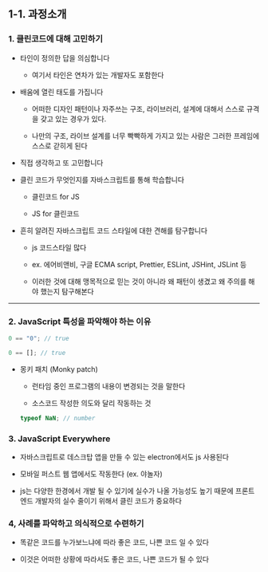 ## 1-1. 과정소개

### 1. 클린코드에 대해 고민하기

- 타인이 정의한 답을 의심합니다

  - 여기서 타인은 연차가 있는 개발자도 포함한다

- 배움에 열린 태도를 가집니다

  - 어떠한 디자인 패턴이나 자주쓰는 구조, 라이브러리, 설계에 대해서 스스로 규격을 갖고 있는 경우가 있다.

  - 나만의 구조, 라이브 설계를 너무 빡빡하게 가지고 있는 사람은 그러한 프레임에 스스로 갇히게 된다

- 직접 생각하고 또 고민합니다

- 클린 코드가 무엇인지를 자바스크립트를 통해 학습합니다

  - 클린코드 for JS

  - JS for 클린코드

- 흔히 알려진 자바스크립트 코드 스타일에 대한 견해를 탐구합니다

  - js 코드스타일 많다

  - ex. 에어비앤비, 구글 ECMA script, Prettier, ESLint, JSHint, JSLint 등

  - 이러한 것에 대해 맹목적으로 믿는 것이 아니라 왜 패턴이 생겼고 왜 주의를 해야 했는지 탐구해본다

---

### 2. JavaScript 특성을 파악해야 하는 이유

```js
0 == "0"; // true

0 == []; // true
```

- 몽키 패치 (Monky patch)

  - 런타임 중인 프로그램의 내용이 변경되는 것을 말한다

  - 소스코드 작성한 의도와 달리 작동하는 것

  ```js
  typeof NaN; // number
  ```

### 3. JavaScript Everywhere

- 자바스크립트로 데스크탑 앱을 만들 수 있는 electron에서도 js 사용된다

- 모바일 퍼스트 웹 앱에서도 작동한다 (ex. 야놀자)

- js는 다양한 한경에서 개발 될 수 있기에 실수가 나올 가능성도 높기 때문에 프론트엔드 개발자의 실수 줄이기 위해서 클린 코드가 중요하다

### 4, 사례를 파악하고 의식적으로 수련하기

- 똑같은 코드를 누가보느냐에 따라 좋은 코드, 나쁜 코드 일 수 있다

- 이것은 어떠한 상황에 따라서도 좋은 코드, 나쁜 코드가 될 수 있다
